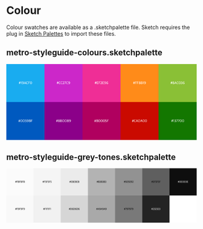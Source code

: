 # Colour

Colour swatches are available as a .sketchpalette file. Sketch requires the plug in [Sketch Palettes](https://github.com/andrewfiorillo/sketch-palettes) to import these files.

## metro-styleguide-colours.sketchpalette
![metro-styleguide-colours](metro-styleguide-colours.png)

## metro-styleguide-grey-tones.sketchpalette
![metro-styleguide-grey-tones](metro-styleguide-grey-tones.png)